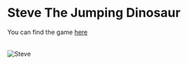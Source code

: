 # Steve The Jumping Dinosaur
You can find the game [here](https://demented-eimo.github.io/steve)
######
![Steve]()
